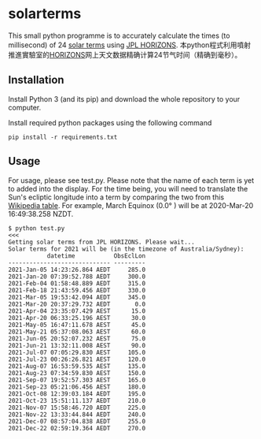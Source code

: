 # solarterms
This small python programme is to accurately calculate the times (to millisecond) of 24 [solar terms](https://en.wikipedia.org/wiki/Solar_term)
using [JPL HORIZONS](https://ssd.jpl.nasa.gov/).
本python程式利用噴射推進實驗室的[HORIZONS](https://ssd.jpl.nasa.gov/)网上天文数据精确计算24节气时间（精确到毫秒）。

## Installation
Install Python 3 (and its pip) and download the whole repository to your computer. 

Install required python packages using the following command
```
pip install -r requirements.txt
```

## Usage
For usage, please see test.py. Please note that the name of each term is yet to added into the display. For the time being, you will need to translate the Sun's ecliptic longitude into a term by comparing the two from this [Wikipedia table](https://en.wikipedia.org/wiki/Solar_term#List_of_solar_terms). For example, March Equinox (0.0° ) will be at 2020-Mar-20 16:49:38.258 NZDT.
```
$ python test.py                                                                                                                                                         <<<
Getting solar terms from JPL HORIZONS. Please wait...
Solar terms for 2021 will be (in the timezone of Australia/Sydney):
           datetime           ObsEclLon
----------------------------- ---------
2021-Jan-05 14:23:26.864 AEDT     285.0
2021-Jan-20 07:39:52.788 AEDT     300.0
2021-Feb-04 01:58:48.889 AEDT     315.0
2021-Feb-18 21:43:59.456 AEDT     330.0
2021-Mar-05 19:53:42.094 AEDT     345.0
2021-Mar-20 20:37:29.732 AEDT       0.0
2021-Apr-04 23:35:07.429 AEST      15.0
2021-Apr-20 06:33:25.196 AEST      30.0
2021-May-05 16:47:11.678 AEST      45.0
2021-May-21 05:37:08.063 AEST      60.0
2021-Jun-05 20:52:07.232 AEST      75.0
2021-Jun-21 13:32:11.008 AEST      90.0
2021-Jul-07 07:05:29.830 AEST     105.0
2021-Jul-23 00:26:26.821 AEST     120.0
2021-Aug-07 16:53:59.535 AEST     135.0
2021-Aug-23 07:34:59.830 AEST     150.0
2021-Sep-07 19:52:57.303 AEST     165.0
2021-Sep-23 05:21:06.456 AEST     180.0
2021-Oct-08 12:39:03.184 AEDT     195.0
2021-Oct-23 15:51:11.137 AEDT     210.0
2021-Nov-07 15:58:46.720 AEDT     225.0
2021-Nov-22 13:33:44.844 AEDT     240.0
2021-Dec-07 08:57:04.838 AEDT     255.0
2021-Dec-22 02:59:19.364 AEDT     270.0
```
